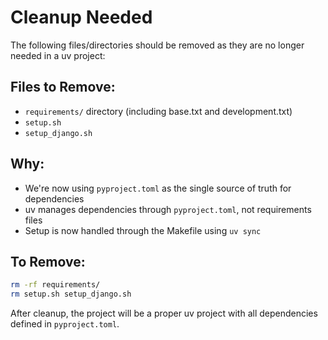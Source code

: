 # Cleanup Needed

The following files/directories should be removed as they are no longer needed in a uv project:

## Files to Remove:
- `requirements/` directory (including base.txt and development.txt)
- `setup.sh`
- `setup_django.sh`

## Why:
- We're now using `pyproject.toml` as the single source of truth for dependencies
- uv manages dependencies through `pyproject.toml`, not requirements files
- Setup is now handled through the Makefile using `uv sync`

## To Remove:
```bash
rm -rf requirements/
rm setup.sh setup_django.sh
```

After cleanup, the project will be a proper uv project with all dependencies defined in `pyproject.toml`.